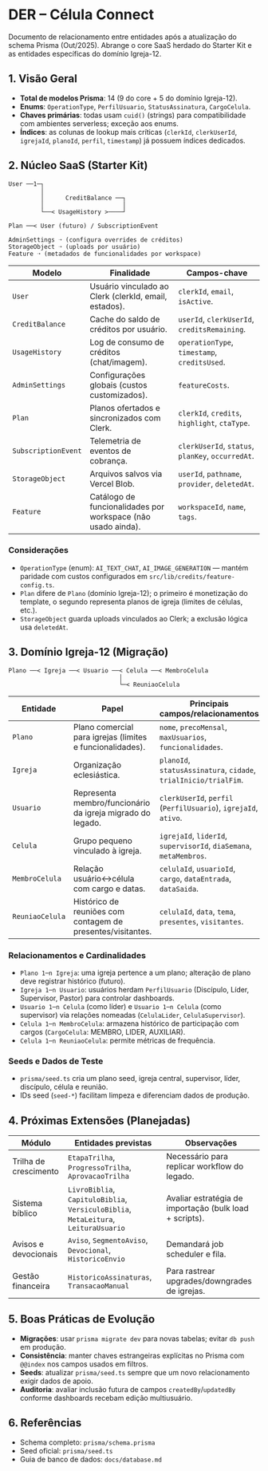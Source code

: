 # DER – Célula Connect

Documento de relacionamento entre entidades após a atualização do schema Prisma (Out/2025). Abrange o core SaaS herdado do Starter Kit e as entidades específicas do domínio Igreja-12.

## 1. Visão Geral

- **Total de modelos Prisma**: 14 (9 do core + 5 do domínio Igreja-12).
- **Enums**: `OperationType`, `PerfilUsuario`, `StatusAssinatura`, `CargoCelula`.
- **Chaves primárias**: todas usam `cuid()` (strings) para compatibilidade com ambientes serverless; exceção aos enums.
- **Índices**: as colunas de lookup mais críticas (`clerkId`, `clerkUserId`, `igrejaId`, `planoId`, `perfil`, `timestamp`) já possuem índices dedicados.

## 2. Núcleo SaaS (Starter Kit)

```
User ──1─┐
         │
         │      CreditBalance ──┐
         │                      │
         └──< UsageHistory >────┘

Plan ──< User (futuro) / SubscriptionEvent

AdminSettings ➝ (configura overrides de créditos)
StorageObject ➝ (uploads por usuário)
Feature ➝ (metadados de funcionalidades por workspace)
```

| Modelo | Finalidade | Campos-chave |
| --- | --- | --- |
| `User` | Usuário vinculado ao Clerk (clerkId, email, estados). | `clerkId`, `email`, `isActive`. |
| `CreditBalance` | Cache do saldo de créditos por usuário. | `userId`, `clerkUserId`, `creditsRemaining`. |
| `UsageHistory` | Log de consumo de créditos (chat/imagem). | `operationType`, `timestamp`, `creditsUsed`. |
| `AdminSettings` | Configurações globais (custos customizados). | `featureCosts`. |
| `Plan` | Planos ofertados e sincronizados com Clerk. | `clerkId`, `credits`, `highlight`, `ctaType`. |
| `SubscriptionEvent` | Telemetria de eventos de cobrança. | `clerkUserId`, `status`, `planKey`, `occurredAt`. |
| `StorageObject` | Arquivos salvos via Vercel Blob. | `userId`, `pathname`, `provider`, `deletedAt`. |
| `Feature` | Catálogo de funcionalidades por workspace (não usado ainda). | `workspaceId`, `name`, `tags`. |

### Considerações

- `OperationType` (enum): `AI_TEXT_CHAT`, `AI_IMAGE_GENERATION` — mantém paridade com custos configurados em `src/lib/credits/feature-config.ts`.
- `Plan` difere de `Plano` (domínio Igreja-12); o primeiro é monetização do template, o segundo representa planos de igreja (limites de células, etc.).
- `StorageObject` guarda uploads vinculados ao Clerk; a exclusão lógica usa `deletedAt`.

## 3. Domínio Igreja-12 (Migração)

```
Plano ──< Igreja ──< Usuario ──< Celula ──< MembroCelula
                               │
                               └─< ReuniaoCelula
```

| Entidade | Papel | Principais campos/relacionamentos |
| --- | --- | --- |
| `Plano` | Plano comercial para igrejas (limites e funcionalidades). | `nome`, `precoMensal`, `maxUsuarios`, `funcionalidades`. |
| `Igreja` | Organização eclesiástica. | `planoId`, `statusAssinatura`, `cidade`, `trialInicio/trialFim`. |
| `Usuario` | Representa membro/funcionário da igreja migrado do legado. | `clerkUserId`, `perfil` (`PerfilUsuario`), `igrejaId`, `ativo`. |
| `Celula` | Grupo pequeno vinculado à igreja. | `igrejaId`, `liderId`, `supervisorId`, `diaSemana`, `metaMembros`. |
| `MembroCelula` | Relação usuário↔célula com cargo e datas. | `celulaId`, `usuarioId`, `cargo`, `dataEntrada`, `dataSaida`. |
| `ReuniaoCelula` | Histórico de reuniões com contagem de presentes/visitantes. | `celulaId`, `data`, `tema`, `presentes`, `visitantes`. |

### Relacionamentos e Cardinalidades

- `Plano 1─n Igreja`: uma igreja pertence a um plano; alteração de plano deve registrar histórico (futuro).
- `Igreja 1─n Usuario`: usuários herdam `PerfilUsuario` (Discípulo, Líder, Supervisor, Pastor) para controlar dashboards.
- `Usuario 1─n Celula` (como líder) e `Usuario 1─n Celula` (como supervisor) via relações nomeadas (`CelulaLider`, `CelulaSupervisor`).
- `Celula 1─n MembroCelula`: armazena histórico de participação com cargos (`CargoCelula`: MEMBRO, LIDER, AUXILIAR).
- `Celula 1─n ReuniaoCelula`: permite métricas de frequência.

### Seeds e Dados de Teste

- `prisma/seed.ts` cria um plano seed, igreja central, supervisor, líder, discípulo, célula e reunião.
- IDs seed (`seed-*`) facilitam limpeza e diferenciam dados de produção.

## 4. Próximas Extensões (Planejadas)

| Módulo | Entidades previstas | Observações |
| --- | --- | --- |
| Trilha de crescimento | `EtapaTrilha`, `ProgressoTrilha`, `AprovacaoTrilha` | Necessário para replicar workflow do legado. |
| Sistema bíblico | `LivroBiblia`, `CapituloBiblia`, `VersiculoBiblia`, `MetaLeitura`, `LeituraUsuario` | Avaliar estratégia de importação (bulk load + scripts). |
| Avisos e devocionais | `Aviso`, `SegmentoAviso`, `Devocional`, `HistoricoEnvio` | Demandará job scheduler e fila. |
| Gestão financeira | `HistoricoAssinaturas`, `TransacaoManual` | Para rastrear upgrades/downgrades de igrejas. |

## 5. Boas Práticas de Evolução

- **Migrações**: usar `prisma migrate dev` para novas tabelas; evitar `db push` em produção.
- **Consistência**: manter chaves estrangeiras explícitas no Prisma com `@@index` nos campos usados em filtros.
- **Seeds**: atualizar `prisma/seed.ts` sempre que um novo relacionamento exigir dados de apoio.
- **Auditoria**: avaliar inclusão futura de campos `createdBy`/`updatedBy` conforme dashboards recebam edição multiusuário.

## 6. Referências

- Schema completo: `prisma/schema.prisma`
- Seed oficial: `prisma/seed.ts`
- Guia de banco de dados: `docs/database.md`
